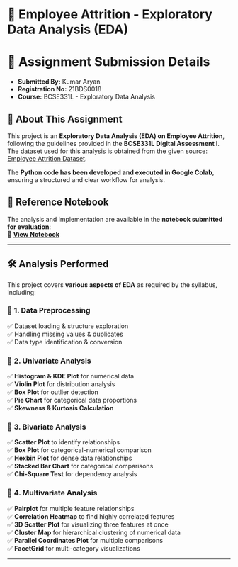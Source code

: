# 📌 Employee Attrition - Exploratory Data Analysis (EDA)

# 📜 Assignment Submission Details
- **Submitted By:** Kumar Aryan  
- **Registration No:** 21BDS0018  
- **Course:** BCSE331L - Exploratory Data Analysis  

## 📑 About This Assignment
This project is an **Exploratory Data Analysis (EDA) on Employee Attrition**, following the guidelines provided in the **BCSE331L Digital Assessment I**. The dataset used for this analysis is obtained from the given source:  
[Employee Attrition Dataset](https://raw.githubusercontent.com/salemprakash/EDA/main/Data/Employee%20Attrition.csv).

The **Python code has been developed and executed in Google Colab**, ensuring a structured and clear workflow for analysis.

## 📌 Reference Notebook
The analysis and implementation are available in the **notebook submitted for evaluation**:  
🔗 **[View Notebook](https://github.com/KrAryan/21BDS0018/blob/main/21BDS0018.ipynb)**  

---

## 🛠️ **Analysis Performed**
This project covers **various aspects of EDA** as required by the syllabus, including:

### 🔹 **1. Data Preprocessing**
✅ Dataset loading & structure exploration  
✅ Handling missing values & duplicates  
✅ Data type identification & conversion  

### 🔹 **2. Univariate Analysis**
✅ **Histogram & KDE Plot** for numerical data  
✅ **Violin Plot** for distribution analysis  
✅ **Box Plot** for outlier detection  
✅ **Pie Chart** for categorical data proportions  
✅ **Skewness & Kurtosis Calculation**  

### 🔹 **3. Bivariate Analysis**
✅ **Scatter Plot** to identify relationships  
✅ **Box Plot** for categorical-numerical comparison  
✅ **Hexbin Plot** for dense data relationships  
✅ **Stacked Bar Chart** for categorical comparisons  
✅ **Chi-Square Test** for dependency analysis  

### 🔹 **4. Multivariate Analysis**
✅ **Pairplot** for multiple feature relationships  
✅ **Correlation Heatmap** to find highly correlated features  
✅ **3D Scatter Plot** for visualizing three features at once  
✅ **Cluster Map** for hierarchical clustering of numerical data  
✅ **Parallel Coordinates Plot** for multiple comparisons  
✅ **FacetGrid** for multi-category visualizations  

---
